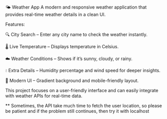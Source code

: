 🌤️ Weather App
A modern and responsive weather application that provides real-time weather details in a clean UI.

Features:

🔍 City Search – Enter any city name to check the weather instantly.

🌡️ Live Temperature – Displays temperature in Celsius.

☁️ Weather Conditions – Shows if it’s sunny, cloudy, or rainy.

💧 Extra Details – Humidity percentage and wind speed for deeper insights.

🎨 Modern UI – Gradient background and mobile-friendly layout.

This project focuses on a user-friendly interface and can easily integrate with weather APIs for real-time data.

** Sometimes, the API take much time to fetch the user location, so please be patient and if the problem still continues, then try it with localhost
